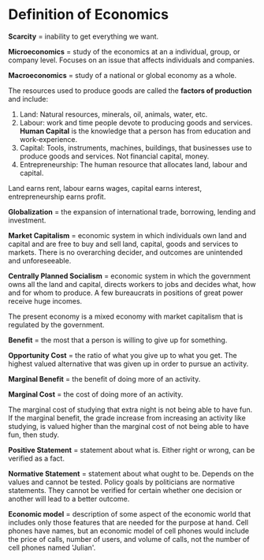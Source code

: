 # Definition of Economics

**Scarcity** = inability to get everything we want.

**Microeconomics** = study of the economics at an a individual, group, or company level. Focuses on an issue that affects individuals and companies.

**Macroeconomics** = study of a national or global economy as a whole.

The resources used to produce goods are called the **factors of production** and include:

1. Land: Natural resources, minerals, oil, animals, water, etc.
2. Labour: work and time people devote to producing goods and services. **Human Capital** is the knowledge that a person has from education and work-experience.
3. Capital: Tools, instruments, machines, buildings, that businesses use to produce goods and services. Not financial capital, money.
4. Entrepreneurship: The human resource that allocates land, labour and capital.

Land earns rent, labour earns wages, capital earns interest, entrepreneurship earns profit.

**Globalization** = the expansion of international trade, borrowing, lending and investment.

**Market Capitalism** = economic system in which individuals own land and capital and are free to buy and sell land, capital, goods and services to markets. There is no overarching decider, and outcomes are unintended and unforeseeable.

**Centrally Planned Socialism** = economic system in which the government owns all the land and capital, directs workers to jobs and decides what, how and for whom to produce. A few bureaucrats in positions of great power receive huge incomes.

The present economy is a mixed economy with market capitalism that is regulated by the government.

**Benefit** = the most that a person is willing to give up for something.

**Opportunity Cost** = the ratio of what you give up to what you get. The highest valued alternative that was given up in order to pursue an activity.

**Marginal Benefit** = the benefit of doing more of an activity.

**Marginal Cost** = the cost of doing more of an activity.

The marginal cost of studying that extra night is not being able to have fun. If the marginal benefit, the grade increase from increasing an activity like studying, is valued higher than the marginal cost of not being able to have fun, then study.

**Positive Statement** = statement about what is. Either right or wrong, can be verified as a fact.

**Normative Statement** = statement about what ought to be. Depends on the values and cannot be tested. Policy goals by politicians are normative statements. They cannot be verified for certain whether one decision or another will lead to a better outcome.

**Economic model** = description of some aspect of the economic world that includes only those features that are needed for the purpose at hand. Cell phones have names, but an economic model of cell phones would include the price of calls, number of users, and volume of calls, not the number of cell phones named 'Julian'.
